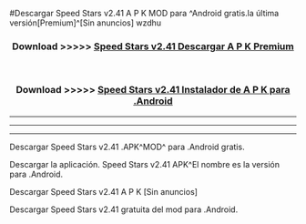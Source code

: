 #Descargar Speed Stars v2.41 A P K MOD para ^Android gratis.la última versión[Premium]^[Sin anuncios] wzdhu



<div align="center">
<h3>Download >>>>> <a href="https://es-web.web.app/?es= Speed Stars v2.41">Speed Stars v2.41 Descargar A P K Premium</a></h3><br>

<h3>Download >>>>> <a href="https://es-web.web.app/?es= Speed Stars v2.41">Speed Stars v2.41 Instalador de A P K para .Android</a></h3>
</div>


----------------------------------------------------------

----------------------------------------------------------

----------------------------------------------------------

Descargar Speed Stars v2.41 .APK^MOD^ para .Android gratis.

Descargar la aplicación. Speed Stars v2.41 APK^El nombre es la versión para .Android.

Descargar Speed Stars v2.41 A P K [Sin anuncios]

Descargar Speed Stars v2.41 gratuita del mod para .Android.